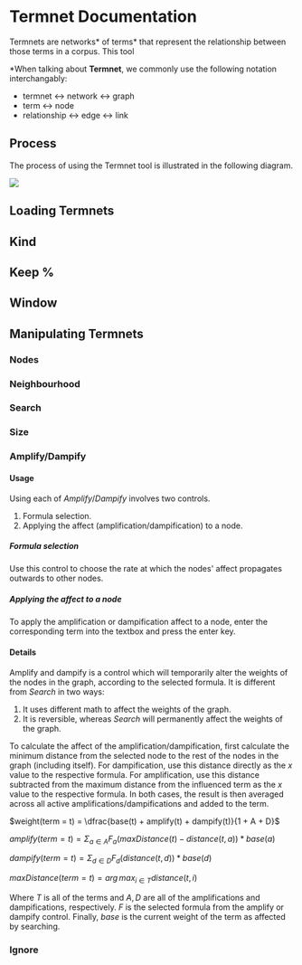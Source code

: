 # **Termnet** Documentation
Termnets are networks\* of terms\* that represent the relationship between those terms in a corpus.
This tool 

\*When talking about **Termnet**, we commonly use the following notation interchangably:

* termnet <-> network <-> graph
* term <-> node
* relationship <-> edge <-> link

## Process
The process of using the Termnet tool is illustrated in the following diagram.

<img src='cloud-questions.png'/>

## Loading Termnets

## Kind

## Keep %

## Window


## Manipulating Termnets

### Nodes

### Neighbourhood

### Search


### Size

### Amplify/Dampify
#### Usage
Using each of *Amplify*/*Dampify* involves two controls.

1. Formula selection.
2. Applying the affect (amplification/dampification) to a node.

##### Formula selection
Use this control to choose the rate at which the nodes' affect propagates outwards to other nodes.

##### Applying the affect to a node
To apply the amplification or dampification affect to a node, enter the corresponding term into the textbox and press the enter key.

#### Details
Amplify and dampify is a control which will temporarily alter the weights of the nodes in the graph, according to the selected formula.
It is different from *Search* in two ways:

1. It uses different math to affect the weights of the graph.
2. It is reversible, whereas *Search* will permanently affect the weights of the graph.

To calculate the affect of the amplification/dampification, first calculate the minimum distance from the selected node to the rest of the nodes in the graph (including itself).
For dampification, use this distance directly as the $x$ value to the respective formula.
For amplification, use this distance subtracted from the maximum distance from the influenced term as the $x$ value to the respective formula.
In both cases, the result is then averaged across all active amplifications/dampifications and added to the term.

$weight(term = t) = \dfrac{base(t) + amplify(t) + dampify(t)}{1 + A + D}$

$amplify(term = t) = \Sigma_{a \in A}F_a(maxDistance(t) - distance(t, a)) * base(a)$

$dampify(term = t) = \Sigma_{d \in D}F_d(distance(t, d)) * base(d)$

$maxDistance(term = t) = arg\,max_{i \in T} distance(t, i)$

Where $T$ is all of the terms and $A, D$ are all of the amplifications and dampifications, respectively.
$F$ is the selected formula from the amplify or dampify control.
Finally, $base$ is the current weight of the term as affected by searching.

### Ignore


